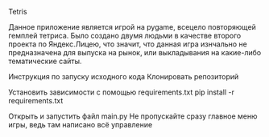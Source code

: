 Tetris

Данное приложение является игрой на pygame, всецело повторяющей гемплей тетриса. Было создано двумя людьми в качестве второго проекта по Яндекс.Лицею, что значит, что данная игра изнчально не предназначена для выпуска на рынок, или выкладывания на какие-либо тематические сайты.

Инструкция по запуску исходного кода
Клонировать репозиторий

Установить зависимости с помощью requirements.txt
pip install -r requirements.txt

Открыть и запустить файл main.py
Не пропускайте сразу главное меню игры, ведь там написано всё управление
